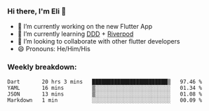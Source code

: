 ### Hi there, I'm Eli 👋
- 🔭 I’m currently working on the new Flutter App
- 🌱 I’m currently learning <a href="https://resocoder.com/2020/03/09/flutter-firebase-ddd-course-1-domain-driven-design-principles/">DDD</a> + <a href="https://riverpod.dev/">Riverpod</a>
- 🦄 I’m looking to collaborate with other flutter developers
- 😄 Pronouns: He/Him/His

### Weekly breakdown:
<!--START_SECTION:waka-->
```text
Dart       20 hrs 3 mins   ████████████████████████▒   97.46 % 
YAML       16 mins         ▒░░░░░░░░░░░░░░░░░░░░░░░░   01.34 % 
JSON       13 mins         ▒░░░░░░░░░░░░░░░░░░░░░░░░   01.08 % 
Markdown   1 min           ░░░░░░░░░░░░░░░░░░░░░░░░░   00.09 % 
```
<!--END_SECTION:waka-->
